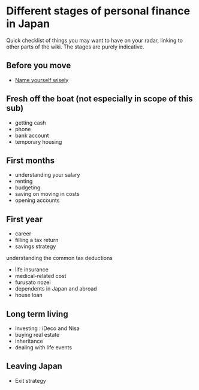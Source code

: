 # Different stages of personal finance in Japan

Quick checklist of things you may want to have on your radar, linking to other parts of the wiki. The stages are purely indicative.

## Before you move

- [Name yourself wisely](/quick-start/stages/names)

## Fresh off the boat (not especially in scope of this sub)

- getting cash
- phone
- bank account
- temporary housing

## First months

- understanding your salary
- renting
- budgeting
- saving on moving in costs
- opening accounts

## First year

- career
- filling a tax return
- savings strategy

understanding the common tax deductions
- life insurance
- medical-related cost
- furusato nozei
- dependents in Japan and abroad
- house loan

## Long term living

- Investing : iDeco and Nisa
- buying real estate
- inheritance
- dealing with life events

## Leaving Japan

- Exit strategy
